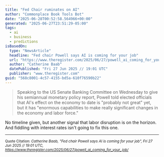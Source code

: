 ```yaml
---
title: "Fed Chair ruminates on AI"
author: "Commonplace Book Tools Bot"
date: "2025-06-28T00:52:58.564966+00:00"
generated: "2025-06-27T23:51:29-05:00"
tags:
  - ai
  - business
  - predictions
isBasedOn:
  type: "NewsArticle"
  headline: "Fed chair Powell says AI is coming for your job"
  url: "https://www.theregister.com/2025/06/27/powell_ai_coming_for_your_job/"
  author: "Catherine Baab"
  datePublished: "Fri 27 Jun 2025 // 19:01 UTC"
  publisher: "www.theregister.com"
guid: "568c8001-4c57-4155-bd5a-610f76590b22"
---
```


> Speaking to the US Senate Banking Committee on Wednesday to give his semiannual monetary policy report, Powell told elected officials that AI's effect on the economy to date is "probably not great" yet, but it has "enormous capabilities to make really significant changes in the economy and labor force."

No timeline given, but another signal that labor disruption is on the horizon. And fiddling with interest rates isn't going to fix this one.

---

<sub>Quote Citation: <cite>Catherine Baab, "Fed chair Powell says AI is coming for your job", Fri 27 Jun 2025 // 19:01 UTC, <a href="https://www.theregister.com/2025/06/27/powell_ai_coming_for_your_job/">https://www.theregister.com/2025/06/27/powell_ai_coming_for_your_job/</a></cite></sub>